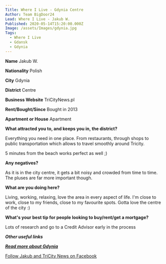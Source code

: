 ```yaml
---
Title: Where I Live - Gdynia Centre
Author: Team BigDoor24
Lead: Where I Live - Jakub W.
Published: 2020-05-14T15:20:00.000Z
Image: /assets/Images/gdynia.jpg
Tags:
  - Where I Live
  - Gdansk
  - Gdynia
---
```

**Name** Jakub W.

**Nationality** Polish

**City** Gdynia

**District** Centre

**Business Website**  TriCityNews.pl

**Rent/Bought/Since** Bought in 2013

**Apartment or House** Apartment

**What attracted you to, and keeps you in, the district?**

Everything you need in one place. From restaurants, through shops to public transportation which allows to travel smoothly around Tricity.

5 minutes from the beach works perfect as well ;)

**Any negatives?**

As it is in the city centre, it gets a bit noisy and crowded from time to time. The pluses are far more important though.

**What are you doing here?**

Living, working, relaxing, love the area in every aspect of life. I'm close to work, close to my friends, close to my favourite spots. Gotta love the centre of the city :)

**What's your best tip for people looking to buy/rent/get a mortgage?**

Lots of research and go to a Credit Advisor early in the process

***Other useful links***

***[Read more about Gdynia](https://en.wikipedia.org/wiki/Gdynia)***

[Follow Jakub and TriCity News on Facebook](https://www.facebook.com/tricitynewspl/)